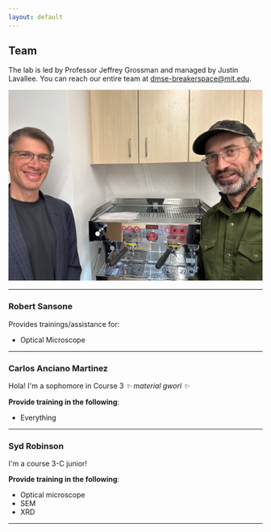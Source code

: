 ```yaml
---
layout: default
---
```


## Team

The lab is led by Professor Jeffrey Grossman and managed by Justin Lavallee. You can reach our entire team at dmse-breakerspace@mit.edu.

![Jeff and Justin at the espresso machine](./assets/img/jeff-justin.JPG)

___

### Robert Sansone

Provides trainings/assistance for:
 - Optical Microscope

___


### Carlos Anciano Martinez

Hola! I'm a sophomore in Course 3 _✨ material gworl ✨_

__Provide training in the following__:
 - Everything

___


### Syd Robinson

I'm a course 3-C junior!

__Provide training in the following__:
 - Optical microscope
 - SEM
 - XRD


___

